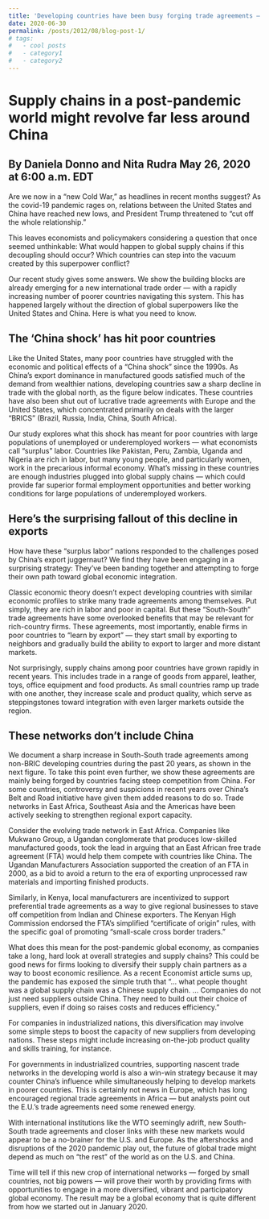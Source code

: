 ```yaml
---
title: 'Developing countries have been busy forging trade agreements — with one another Supply chains in a post-pandemic world might revolve far less around China'
date: 2020-06-30
permalink: /posts/2012/08/blog-post-1/
# tags:
#   - cool posts
#   - category1
#   - category2
---
```


Supply chains in a post-pandemic world might revolve far less around China
======

By Daniela Donno and Nita Rudra May 26, 2020 at 6:00 a.m. EDT
------

Are we now in a “new Cold War,” as headlines in recent months suggest? As the covid-19 pandemic rages on, relations between the United States and China have reached new lows, and President Trump threatened to “cut off the whole relationship.”

This leaves economists and policymakers considering a question that once seemed unthinkable: What would happen to global supply chains if this decoupling should occur? Which countries can step into the vacuum created by this superpower conflict?

Our recent study gives some answers. We show the building blocks are already emerging for a new international trade order — with a rapidly increasing number of poorer countries navigating this system. This has happened largely without the direction of global superpowers like the United States and China. Here is what you need to know.

The ‘China shock’ has hit poor countries
------

Like the United States, many poor countries have struggled with the economic and political effects of a “China shock” since the 1990s. As China’s export dominance in manufactured goods satisfied much of the demand from wealthier nations, developing countries saw a sharp decline in trade with the global north, as the figure below indicates. These countries have also been shut out of lucrative trade agreements with Europe and the United States, which concentrated primarily on deals with the larger “BRICS” (Brazil, Russia, India, China, South Africa).

Our study explores what this shock has meant for poor countries with large populations of unemployed or underemployed workers — what economists call “surplus” labor. Countries like Pakistan, Peru, Zambia, Uganda and Nigeria are rich in labor, but many young people, and particularly women, work in the precarious informal economy. What’s missing in these countries are enough industries plugged into global supply chains — which could provide far superior formal employment opportunities and better working conditions for large populations of underemployed workers.


Here’s the surprising fallout of this decline in exports
------

How have these “surplus labor” nations responded to the challenges posed by China’s export juggernaut? We find they have been engaging in a surprising strategy: They’ve been banding together and attempting to forge their own path toward global economic integration.

Classic economic theory doesn’t expect developing countries with similar economic profiles to strike many trade agreements among themselves. Put simply, they are rich in labor and poor in capital. But these “South-South” trade agreements have some overlooked benefits that may be relevant for rich-country firms. These agreements, most importantly, enable firms in poor countries to “learn by export” — they start small by exporting to neighbors and gradually build the ability to export to larger and more distant markets.

Not surprisingly, supply chains among poor countries have grown rapidly in recent years. This includes trade in a range of goods from apparel, leather, toys, office equipment and food products. As small countries ramp up trade with one another, they increase scale and product quality, which serve as steppingstones toward integration with even larger markets outside the region.

These networks don’t include China
------

We document a sharp increase in South-South trade agreements among non-BRIC developing countries during the past 20 years, as shown in the next figure. To take this point even further, we show these agreements are mainly being forged by countries facing steep competition from China. For some countries, controversy and suspicions in recent years over China’s Belt and Road initiative have given them added reasons to do so. Trade networks in East Africa, Southeast Asia and the Americas have been actively seeking to strengthen regional export capacity.

Consider the evolving trade network in East Africa. Companies like Mukwano Group, a Ugandan conglomerate that produces low-skilled manufactured goods, took the lead in arguing that an East African free trade agreement (FTA) would help them compete with countries like China. The Ugandan Manufacturers Association supported the creation of an FTA in 2000, as a bid to avoid a return to the era of exporting unprocessed raw materials and importing finished products.

Similarly, in Kenya, local manufacturers are incentivized to support preferential trade agreements as a way to give regional businesses to stave off competition from Indian and Chinese exporters. The Kenyan High Commission endorsed the FTA’s simplified “certificate of origin” rules, with the specific goal of promoting “small-scale cross border traders.”

What does this mean for the post-pandemic global economy, as companies take a long, hard look at overall strategies and supply chains? This could be good news for firms looking to diversify their supply chain partners as a way to boost economic resilience. As a recent Economist article sums up, the pandemic has exposed the simple truth that “… what people thought was a global supply chain was a Chinese supply chain. … Companies do not just need suppliers outside China. They need to build out their choice of suppliers, even if doing so raises costs and reduces efficiency.”

For companies in industrialized nations, this diversification may involve some simple steps to boost the capacity of new suppliers from developing nations. These steps might include increasing on-the-job product quality and skills training, for instance.

For governments in industrialized countries, supporting nascent trade networks in the developing world is also a win-win strategy because it may counter China’s influence while simultaneously helping to develop markets in poorer countries. This is certainly not news in Europe, which has long encouraged regional trade agreements in Africa — but analysts point out the E.U.’s trade agreements need some renewed energy.

With international institutions like the WTO seemingly adrift, new South-South trade agreements and closer links with these new markets would appear to be a no-brainer for the U.S. and Europe. As the aftershocks and disruptions of the 2020 pandemic play out, the future of global trade might depend as much on “the rest” of the world as on the U.S. and China.

Time will tell if this new crop of international networks — forged by small countries, not big powers — will prove their worth by providing firms with opportunities to engage in a more diversified, vibrant and participatory global economy. The result may be a global economy that is quite different from how we started out in January 2020.
